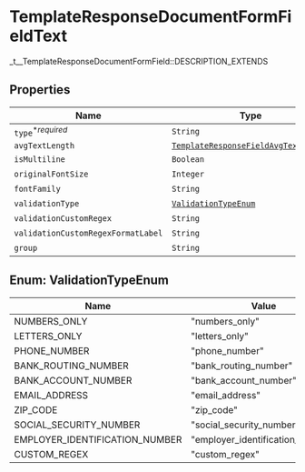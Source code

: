 

# TemplateResponseDocumentFormFieldText

_t__TemplateResponseDocumentFormField::DESCRIPTION_EXTENDS

## Properties

| Name | Type | Description | Notes |
|------------ | ------------- | ------------- | -------------|
| `type`<sup>*_required_</sup> | ```String``` |  _t__TemplateResponseDocumentFormField::TYPE  |  |
| `avgTextLength` | [```TemplateResponseFieldAvgTextLength```](TemplateResponseFieldAvgTextLength.md) |    |  |
| `isMultiline` | ```Boolean``` |  _t__TemplateResponseDocumentFormField::IS_MULTILINE  |  |
| `originalFontSize` | ```Integer``` |  _t__TemplateResponseDocumentFormField::ORIGINAL_FONT_SIZE  |  |
| `fontFamily` | ```String``` |  _t__TemplateResponseDocumentFormField::FONT_FAMILY  |  |
| `validationType` | [```ValidationTypeEnum```](#ValidationTypeEnum) |  _t__TemplateResponseDocumentFormField::VALIDATION_TYPE  |  |
| `validationCustomRegex` | ```String``` |  _t__TemplateResponseDocumentFormField::CUSTOM_REGEX  |  |
| `validationCustomRegexFormatLabel` | ```String``` |  _t__TemplateResponseDocumentFormField::CUSTOM_REGEX_LABEL  |  |
| `group` | ```String``` |  _t__TemplateResponseDocumentFormField::GROUP  |  |



## Enum: ValidationTypeEnum

| Name | Value |
---- | -----
| NUMBERS_ONLY | &quot;numbers_only&quot; |
| LETTERS_ONLY | &quot;letters_only&quot; |
| PHONE_NUMBER | &quot;phone_number&quot; |
| BANK_ROUTING_NUMBER | &quot;bank_routing_number&quot; |
| BANK_ACCOUNT_NUMBER | &quot;bank_account_number&quot; |
| EMAIL_ADDRESS | &quot;email_address&quot; |
| ZIP_CODE | &quot;zip_code&quot; |
| SOCIAL_SECURITY_NUMBER | &quot;social_security_number&quot; |
| EMPLOYER_IDENTIFICATION_NUMBER | &quot;employer_identification_number&quot; |
| CUSTOM_REGEX | &quot;custom_regex&quot; |



